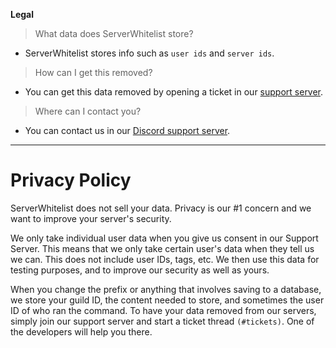 **Legal**
> What data does ServerWhitelist store?
- ServerWhitelist stores info such as `user ids` and `server ids`.

> How can I get this removed?
- You can get this data removed by opening a ticket in our [support server](https://discord.gg/KXQhCBy).

> Where can I contact you?
- You can contact us in our [Discord support server](https://discord.gg/KXQhCBy).

---

# Privacy Policy

ServerWhitelist does not sell your data. Privacy is our #1 concern and we want to improve your server's security.

We only take individual user data when you give us consent in our Support Server. This means that we only take certain user's data when they tell us we can. This does not include user IDs, tags, etc. We then use this data for testing purposes, and to improve our security as well as yours.

When you change the prefix or anything that involves saving to a database, we store your guild ID, the content needed to store, and sometimes the user ID of who ran the command. To have your data removed from our servers, simply join our support server and start a ticket thread `(#tickets)`. One of the developers will help you there.
